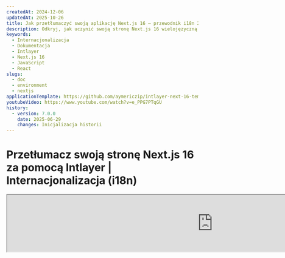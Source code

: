 ```yaml
---
createdAt: 2024-12-06
updatedAt: 2025-10-26
title: Jak przetłumaczyć swoją aplikację Next.js 16 – przewodnik i18n 2025
description: Odkryj, jak uczynić swoją stronę Next.js 16 wielojęzyczną. Postępuj zgodnie z dokumentacją, aby zinternacjonalizować (i18n) i przetłumaczyć ją.
keywords:
  - Internacjonalizacja
  - Dokumentacja
  - Intlayer
  - Next.js 16
  - JavaScript
  - React
slugs:
  - doc
  - environment
  - nextjs
applicationTemplate: https://github.com/aymericzip/intlayer-next-16-template
youtubeVideo: https://www.youtube.com/watch?v=e_PPG7PTqGU
history:
  - version: 7.0.0
    date: 2025-06-29
    changes: Inicjalizacja historii
---
```


# Przetłumacz swoją stronę Next.js 16 za pomocą Intlayer | Internacjonalizacja (i18n)

<iframe title="Najlepsze rozwiązanie i18n dla Next.js? Odkryj Intlayer" class="m-auto aspect-[16/9] w-full overflow-hidden rounded-lg border-0" allow="autoplay; gyroscope;" loading="lazy" width="1080" height="auto" src="https://www.youtube.com/embed/e_PPG7PTqGU?autoplay=0&amp;origin=http://intlayer.org&amp;controls=0&amp;rel=1"/>

Zobacz [Szablon aplikacji](https://github.com/aymericzip/intlayer-next-16-template) na GitHub.

## Czym jest Intlayer?

**Intlayer** to innowacyjna, otwartoźródłowa biblioteka do internacjonalizacji (i18n), zaprojektowana w celu uproszczenia obsługi wielojęzyczności we współczesnych aplikacjach internetowych. Intlayer bezproblemowo integruje się z najnowszym frameworkiem **Next.js 16**, w tym z jego potężnym **App Router**. Jest zoptymalizowany do pracy z **Server Components** dla efektywnego renderowania i jest w pełni kompatybilny z [**Turbopack**](https://nextjs.org/docs/architecture/turbopack).

Dzięki Intlayer możesz:

- **Łatwo zarządzać tłumaczeniami** za pomocą deklaratywnych słowników na poziomie komponentu.
- **Dynamicznie lokalizować metadane**, trasy i zawartość.
- **Uzyskać dostęp do tłumaczeń zarówno w komponentach po stronie klienta, jak i serwera**.
- **Zapewnić wsparcie dla TypeScript** dzięki automatycznie generowanym typom, co poprawia autouzupełnianie i wykrywanie błędów.
- **Korzystaj z zaawansowanych funkcji**, takich jak dynamiczne wykrywanie i przełączanie lokalizacji.

> Intlayer jest kompatybilny z Next.js 12, 13, 14 i 16. Jeśli używasz Next.js Page Router, możesz odnieść się do tego [przewodnika](https://github.com/aymericzip/intlayer/blob/main/docs/docs/pl/intlayer_with_nextjs_page_router.md). Dla Next.js 12, 13, 14 z App Router, odnieś się do tego [przewodnika](https://github.com/aymericzip/intlayer/blob/main/docs/docs/pl/intlayer_with_nextjs_14.md).

---

## Przewodnik krok po kroku, jak skonfigurować Intlayer w aplikacji Next.js

### Krok 1: Zainstaluj zależności

Zainstaluj niezbędne pakiety za pomocą npm:

```bash packageManager="npm"
npm install intlayer next-intlayer
```

```bash packageManager="pnpm"
pnpm add intlayer next-intlayer
```

```bash packageManager="yarn"
yarn add intlayer next-intlayer
```

- **intlayer**

  Podstawowy pakiet, który dostarcza narzędzia do internacjonalizacji dla zarządzania konfiguracją, tłumaczeń, [deklaracji treści](https://github.com/aymericzip/intlayer/blob/main/docs/docs/pl/dictionary/content_file.md), transpilecji oraz [poleceń CLI](https://github.com/aymericzip/intlayer/blob/main/docs/docs/pl/intlayer_cli.md).

- **next-intlayer**

  Pakiet integrujący Intlayer z Next.js. Dostarcza dostawców kontekstu oraz hooki do internacjonalizacji w Next.js. Dodatkowo zawiera wtyczkę Next.js do integracji Intlayer z [Webpack](https://webpack.js.org/) lub [Turbopack](https://nextjs.org/docs/app/api-reference/turbopack), a także proxy do wykrywania preferowanego języka użytkownika, zarządzania ciasteczkami oraz obsługi przekierowań URL.

### Krok 2: Skonfiguruj swój projekt

Utwórz plik konfiguracyjny, aby skonfigurować języki swojej aplikacji:

```typescript fileName="intlayer.config.ts" codeFormat="typescript"
import { Locales, type IntlayerConfig } from "intlayer";

const config: IntlayerConfig = {
  internationalization: {
    locales: [
      Locales.ENGLISH,
      Locales.FRENCH,
      Locales.SPANISH,
      // Twoje pozostałe lokalizacje
    ],
    defaultLocale: Locales.ENGLISH,
  },
};

export default config;
```

```javascript fileName="intlayer.config.mjs" codeFormat="esm"
import { Locales } from "intlayer";

/** @type {import('intlayer').IntlayerConfig} */
const config = {
  internationalization: {
    locales: [
      Locales.ENGLISH,
      Locales.FRENCH,
      Locales.SPANISH,
      // Twoje pozostałe lokalizacje
    ],
    defaultLocale: Locales.ENGLISH,
  },
};

export default config;
```

```javascript fileName="intlayer.config.cjs" codeFormat="commonjs"
const { Locales } = require("intlayer");

/** @type {import('intlayer').IntlayerConfig} */
const config = {
  internationalization: {
    locales: [
      Locales.ENGLISH,
      Locales.FRENCH,
      Locales.SPANISH,
      // Twoje pozostałe lokalizacje
    ],
    defaultLocale: Locales.ENGLISH,
  },
};

module.exports = config;
```

> Dzięki temu plikowi konfiguracyjnemu możesz ustawić lokalizowane adresy URL, przekierowania proxy, nazwy ciasteczek, lokalizację i rozszerzenie deklaracji zawartości, wyłączyć logi Intlayer w konsoli i wiele więcej. Pełną listę dostępnych parametrów znajdziesz w [dokumentacji konfiguracji](https://github.com/aymericzip/intlayer/blob/main/docs/docs/pl/configuration.md).

### Krok 3: Zintegruj Intlayer w konfiguracji Next.js

Skonfiguruj swoje środowisko Next.js, aby korzystało z Intlayer:

```typescript fileName="next.config.ts" codeFormat="typescript"
import type { NextConfig } from "next";
import { withIntlayer } from "next-intlayer/server";

const nextConfig: NextConfig = {
  /* opcje konfiguracji tutaj */
};

export default withIntlayer(nextConfig);
```

```typescript fileName="next.config.mjs" codeFormat="esm"
import { withIntlayer } from "next-intlayer/server";

/** @type {import('next').NextConfig} */
const nextConfig = {
  /* opcje konfiguracji tutaj */
};

export default withIntlayer(nextConfig);
```

```typescript fileName="next.config.cjs" codeFormat="commonjs"
const { withIntlayer } = require("next-intlayer/server");

/** @type {import('next').NextConfig} */
const nextConfig = {
  /* opcje konfiguracji tutaj */
};

module.exports = withIntlayer(nextConfig);
```

> Wtyczka Next.js `withIntlayer()` służy do integracji Intlayer z Next.js. Zapewnia budowanie plików deklaracji treści oraz monitoruje je w trybie deweloperskim. Definiuje zmienne środowiskowe Intlayer w środowiskach [Webpack](https://webpack.js.org/) lub [Turbopack](https://nextjs.org/docs/app/api-reference/turbopack). Dodatkowo dostarcza aliasy optymalizujące wydajność oraz zapewnia kompatybilność z komponentami serwerowymi.

> Funkcja `withIntlayer()` jest funkcją zwracającą obietnicę (promise). Pozwala przygotować słowniki Intlayer przed rozpoczęciem budowania. Jeśli chcesz użyć jej z innymi wtyczkami, możesz na nią zaczekać (await). Przykład:
>
> ```tsx
> const nextConfig = await withIntlayer(nextConfig);
> const nextConfigWithOtherPlugins = withOtherPlugins(nextConfig);
>
> export default nextConfigWithOtherPlugins;
> ```
>
> Jeśli chcesz używać tego synchronicznie, możesz użyć funkcji `withIntlayerSync()`. Przykład:
>
> ```tsx
> const nextConfig = withIntlayerSync(nextConfig);
> const nextConfigWithOtherPlugins = withOtherPlugins(nextConfig);
>
> export default nextConfigWithOtherPlugins;
> ```

### Krok 4: Zdefiniuj dynamiczne trasy lokalizacji

Usuń wszystko z `RootLayout` i zastąp to następującym kodem:

```tsx {3} fileName="src/app/layout.tsx" codeFormat="typescript"
import type { PropsWithChildren, FC } from "react";
import "./globals.css";

const RootLayout: FC<PropsWithChildren> = ({ children }) => (
  // Nadal możesz opakować children innymi providerami, takimi jak `next-themes`, `react-query`, `framer-motion` itd.
  <>{children}</>
);

export default RootLayout;
```

```jsx {3} fileName="src/app/layout.mjx" codeFormat="esm"
import "./globals.css";

const RootLayout = ({ children }) => (
  // Nadal możesz opakować dzieci innymi providerami, takimi jak `next-themes`, `react-query`, `framer-motion` itd.
  <>{children}</>
);

export default RootLayout;
```

```jsx {1,8} fileName="src/app/layout.csx" codeFormat="commonjs"
require("./globals.css");

const RootLayout = ({ children }) => (
  // Nadal możesz opakować dzieci innymi providerami, takimi jak `next-themes`, `react-query`, `framer-motion` itd.
  <>{children}</>
);

module.exports = {
  default: RootLayout,
  generateStaticParams,
};
```

> Pozostawienie komponentu `RootLayout` pustym pozwala na ustawienie atrybutów [`lang`](https://developer.mozilla.org/fr/docs/Web/HTML/Global_attributes/lang) oraz [`dir`](https://developer.mozilla.org/fr/docs/Web/HTML/Global_attributes/dir) dla tagu `<html>`.

Aby zaimplementować dynamiczne routowanie, podaj ścieżkę dla lokalizacji, dodając nowy layout w katalogu `[locale]`:

```tsx fileName="src/app/[locale]/layout.tsx" codeFormat="typescript"
import type { NextLayoutIntlayer } from "next-intlayer";
import { Inter } from "next/font/google";
import { getHTMLTextDir } from "intlayer";

const inter = Inter({ subsets: ["latin"] });

const LocaleLayout: NextLayoutIntlayer = async ({ children, params }) => {
  const { locale } = await params;
  return (
    <html lang={locale} dir={getHTMLTextDir(locale)}>
      <body className={inter.className}>{children}</body>
    </html>
  );
};

export default LocaleLayout;
```

```jsx fileName="src/app/[locale]/layout.mjx" codeFormat="esm"
import { getHTMLTextDir } from "intlayer";

const inter = Inter({ subsets: ["latin"] });

const LocaleLayout = async ({ children, params: { locale } }) => {
  const { locale } = await params;
  return (
    <html lang={locale} dir={getHTMLTextDir(locale)}>
      <body className={inter.className}>{children}</body>
    </html>
  );
};

export default LocaleLayout;
```

```jsx fileName="src/app/[locale]/layout.csx" codeFormat="commonjs"
const { Inter } = require("next/font/google");
const { getHTMLTextDir } = require("intlayer");

const inter = Inter({ subsets: ["latin"] });

const LocaleLayout = async ({ children, params: { locale } }) => {
  const { locale } = await params;
  return (
    <html lang={locale} dir={getHTMLTextDir(locale)}>
      <body className={inter.className}>{children}</body>
    </html>
  );
};

module.exports = LocaleLayout;
```

> Segment ścieżki `[locale]` służy do określenia lokalizacji. Przykład: `/en-US/about` odnosi się do `en-US`, a `/fr/about` do `fr`.

> Na tym etapie napotkasz błąd: `Error: Missing <html> and <body> tags in the root layout.`. Jest to oczekiwane, ponieważ plik `/app/page.tsx` nie jest już używany i można go usunąć. Zamiast tego segment ścieżki `[locale]` aktywuje stronę `/app/[locale]/page.tsx`. W konsekwencji strony będą dostępne pod ścieżkami takimi jak `/en`, `/fr`, `/es` w Twojej przeglądarce. Aby ustawić domyślny język jako stronę główną, odnieś się do konfiguracji `proxy` w kroku 7.

Następnie zaimplementuj funkcję `generateStaticParams` w układzie aplikacji.

```tsx {1} fileName="src/app/[locale]/layout.tsx" codeFormat="typescript"
export { generateStaticParams } from "next-intlayer"; // Linia do dodania

const LocaleLayout: NextLayoutIntlayer = async ({ children, params }) => {
  /*... Reszta kodu*/
};

export default LocaleLayout;
```

```jsx {1} fileName="src/app/[locale]/layout.mjx" codeFormat="esm"
export { generateStaticParams } from "next-intlayer"; // Linia do wstawienia

const LocaleLayout = async ({ children, params: { locale } }) => {
  /*... Reszta kodu*/
};

// ... Reszta kodu
```

```jsx {1,7} fileName="src/app/[locale]/layout.csx" codeFormat="commonjs"
const { generateStaticParams } = require("next-intlayer"); // Linia do wstawienia

const LocaleLayout = async ({ children, params: { locale } }) => {
  /*... Reszta kodu*/
};

module.exports = { default: LocaleLayout, generateStaticParams };
```

> `generateStaticParams` zapewnia, że Twoja aplikacja wstępnie buduje niezbędne strony dla wszystkich lokalizacji, zmniejszając obciążenie podczas działania i poprawiając doświadczenie użytkownika. Aby uzyskać więcej informacji, zapoznaj się z [dokumentacją Next.js dotyczącą generateStaticParams](https://nextjs.org/docs/app/building-your-application/rendering/static-and-dynamic-rendering#generate-static-params).

> Intlayer działa z `export const dynamic = 'force-static';`, aby zapewnić, że strony są wstępnie zbudowane dla wszystkich lokalizacji.

### Krok 5: Zadeklaruj swoją zawartość

Utwórz i zarządzaj deklaracjami zawartości, aby przechowywać tłumaczenia:

```tsx fileName="src/app/[locale]/page.content.ts" contentDeclarationFormat="typescript"
import { t, type Dictionary } from "intlayer";

const pageContent = {
  key: "page",
  content: {
    getStarted: {
      main: t({
        en: "Get started by editing",
        fr: "Commencez par éditer",
        es: "Comience por editar",
      }),
      pageLink: "src/app/page.tsx",
    },
  },
} satisfies Dictionary;

export default pageContent;
```

```javascript fileName="src/app/[locale]/page.content.mjs" contentDeclarationFormat="esm"
import { t } from "intlayer";

/** @type {import('intlayer').Dictionary} */
const pageContent = {
  key: "page",
  content: {
    getStarted: {
      main: t({
        en: "Get started by editing",
        fr: "Commencez par éditer",
        es: "Comience por editar",
      }),
      pageLink: "src/app/page.tsx",
    },
  },
};

export default pageContent;
```

```javascript fileName="src/app/[locale]/page.content.cjs" contentDeclarationFormat="commonjs"
const { t } = require("intlayer");

/** @type {import('intlayer').Dictionary} */
const pageContent = {
  key: "page",
  content: {
    getStarted: {
      main: t({
        en: "Get started by editing",
        fr: "Commencez par éditer",
        es: "Comience por editar",
        pl: "Zacznij od edycji",
      }),
      pageLink: "src/app/page.tsx",
    },
  },
};

module.exports = pageContent;
```

```json fileName="src/app/[locale]/page.content.json" contentDeclarationFormat="json"
{
  "$schema": "https://intlayer.org/schema.json",
  "key": "page",
  "content": {
    "getStarted": {
      "nodeType": "translation",
      "translation": {
        "en": "Get started by editing",
        "fr": "Commencez par éditer",
        "es": "Comience por editar",
        "pl": "Zacznij od edycji"
      }
    },
    "pageLink": "src/app/page.tsx"
  }
}
```

> Twoje deklaracje zawartości mogą być definiowane w dowolnym miejscu w aplikacji, pod warunkiem, że zostaną umieszczone w katalogu `contentDir` (domyślnie `./src`). I będą miały rozszerzenie pliku deklaracji zawartości (domyślnie `.content.{json,ts,tsx,js,jsx,mjs,mjx,cjs,cjx}`).

> Aby uzyskać więcej szczegółów, zapoznaj się z [dokumentacją deklaracji zawartości](https://github.com/aymericzip/intlayer/blob/main/docs/docs/pl/dictionary/content_file.md).

### Krok 6: Wykorzystaj zawartość w swoim kodzie

Uzyskaj dostęp do swoich słowników zawartości w całej aplikacji:

```tsx fileName="src/app/[locale]/page.tsx" codeFormat="typescript"
import type { FC } from "react";
import { ClientComponentExample } from "@components/ClientComponentExample";
import { ServerComponentExample } from "@components/ServerComponentExample";
import { type NextPageIntlayer, IntlayerClientProvider } from "next-intlayer";
import { IntlayerServerProvider, useIntlayer } from "next-intlayer/server";

const PageContent: FC = () => {
  const content = useIntlayer("page");

  return (
    <>
      <p>{content.getStarted.main}</p>
      <code>{content.getStarted.pageLink}</code>
    </>
  );
};

const Page: NextPageIntlayer = async ({ params }) => {
  const { locale } = await params;

  return (
    <IntlayerServerProvider locale={locale}>
      <PageContent />
      <ServerComponentExample />

      <IntlayerClientProvider locale={locale}>
        <ClientComponentExample />
      </IntlayerClientProvider>
    </IntlayerServerProvider>
  );
};

export default Page;
```

```jsx fileName="src/app/[locale]/page.mjx" codeFormat="esm"
import { ClientComponentExample } from "@components/ClientComponentExample";
import { ServerComponentExample } from "@components/ServerComponentExample";
import { IntlayerClientProvider } from "next-intlayer";
import { IntlayerServerProvider, useIntlayer } from "next-intlayer/server";

const PageContent = () => {
  const content = useIntlayer("page");

  return (
    <>
      <p>{content.getStarted.main}</p>
      <code>{content.getStarted.pageLink}</code>
    </>
  );
};

const Page = async ({ params }) => {
  const { locale } = await params;

  return (
    <IntlayerServerProvider locale={locale}>
      <PageContent />
      <ServerComponentExample />

      <IntlayerClientProvider locale={locale}>
        <ClientComponentExample />
      </IntlayerClientProvider>
    </IntlayerServerProvider>
  );
};

export default Page;
```

```jsx fileName="src/app/[locale]/page.csx" codeFormat="commonjs"
import { ClientComponentExample } from "@components/ClientComponentExample";
import { ServerComponentExample } from "@components/ServerComponentExample";
import { IntlayerClientProvider } from "next-intlayer";
import { IntlayerServerProvider, useIntlayer } from "next-intlayer/server";

const PageContent = () => {
  const content = useIntlayer("page");

  return (
    <>
      <p>{content.getStarted.main}</p>
      <code>{content.getStarted.pageLink}</code>
    </>
  );
};

const Page = async ({ params }) => {
  const { locale } = await params;

  return (
    <IntlayerServerProvider locale={locale}>
      <PageContent />
      <ServerComponentExample />

      <IntlayerClientProvider locale={locale}>
        <ClientComponentExample />
      </IntlayerClientProvider>
    </IntlayerServerProvider>
  );
};
```

- **`IntlayerClientProvider`** służy do dostarczania lokalizacji komponentom po stronie klienta. Może być umieszczony w dowolnym komponencie nadrzędnym, w tym w layoucie. Jednak zaleca się umieszczenie go w layoucie, ponieważ Next.js współdzieli kod layoutu między stronami, co jest bardziej efektywne. Używając `IntlayerClientProvider` w layoucie, unikasz ponownej inicjalizacji dla każdej strony, poprawiając wydajność i utrzymując spójny kontekst lokalizacji w całej aplikacji.
- **`IntlayerServerProvider`** służy do dostarczania lokalizacji komponentom po stronie serwera. Nie może być ustawiony w layoucie.

  > Layout i strona nie mogą dzielić wspólnego kontekstu serwera, ponieważ system kontekstu serwera opiera się na magazynie danych na żądanie (za pomocą mechanizmu [React's cache](https://react.dev/reference/react/cache)), co powoduje, że każdy "kontekst" jest tworzony na nowo dla różnych segmentów aplikacji. Umieszczenie providera w wspólnym layoucie złamałoby tę izolację, uniemożliwiając prawidłowe propagowanie wartości kontekstu serwera do komponentów serwerowych.

  > Layout i strona nie mogą współdzielić wspólnego kontekstu serwera, ponieważ system kontekstu serwera opiera się na magazynie danych dla każdego żądania (za pomocą mechanizmu [React's cache](https://react.dev/reference/react/cache)), co powoduje, że każdy „kontekst” jest tworzony na nowo dla różnych segmentów aplikacji. Umieszczenie providera w współdzielonym layoucie naruszyłoby tę izolację, uniemożliwiając prawidłowe propagowanie wartości kontekstu serwera do Twoich komponentów serwerowych.

```tsx {4,7} fileName="src/components/ClientComponentExample.tsx" codeFormat="typescript"
"use client";

import type { FC } from "react";
import { useIntlayer } from "next-intlayer";

export const ClientComponentExample: FC = () => {
  const content = useIntlayer("client-component-example"); // Utwórz powiązaną deklarację zawartości

  return (
    <div>
      <h2>{content.title}</h2>
      <p>{content.content}</p>
    </div>
  );
};
```

```jsx {3,6} fileName="src/components/ClientComponentExample.mjx" codeFormat="esm"
"use client";

import { useIntlayer } from "next-intlayer";

const ClientComponentExample = () => {
  const content = useIntlayer("client-component-example"); // Utwórz powiązaną deklarację zawartości

  return (
    <div>
      <h2>{content.title}</h2>
      <p>{content.content}</p>
    </div>
  );
};
```

```jsx {3,6} fileName="src/components/ClientComponentExample.csx" codeFormat="commonjs"
"use client";

const { useIntlayer } = require("next-intlayer");

const ClientComponentExample = () => {
  const content = useIntlayer("client-component-example"); // Utwórz powiązaną deklarację zawartości

  return (
    <div>
      <h2>{content.title}</h2>
      <p>{content.content}</p>
    </div>
  );
};
```

```tsx {2} fileName="src/components/ServerComponentExample.tsx"  codeFormat="typescript"
import type { FC } from "react";
import { useIntlayer } from "next-intlayer/server";

export const ServerComponentExample: FC = () => {
  const content = useIntlayer("server-component-example"); // Utwórz powiązaną deklarację zawartości

  return (
    <div>
      <h2>{content.title}</h2>
      <p>{content.content}</p>
    </div>
  );
};
```

```jsx {1} fileName="src/components/ServerComponentExample.mjx" codeFormat="esm"
import { useIntlayer } from "next-intlayer/server";

const ServerComponentExample = () => {
  const content = useIntlayer("server-component-example"); // Utwórz powiązaną deklarację zawartości

  return (
    <div>
      <h2>{content.title}</h2>
      <p>{content.content}</p>
    </div>
  );
};
```

```jsx {1} fileName="src/components/ServerComponentExample.csx" codeFormat="commonjs"
const { useIntlayer } = require("next-intlayer/server");

const ServerComponentExample = () => {
  const content = useIntlayer("server-component-example"); // Utwórz powiązaną deklarację zawartości

  return (
    <div>
      <h2>{content.title}</h2>
      <p>{content.content}</p>
    </div>
  );
};
```

> Jeśli chcesz użyć swojej zawartości w atrybucie `string`, takim jak `alt`, `title`, `href`, `aria-label` itp., musisz wywołać wartość funkcji, na przykład:

> ```jsx
> <img src={content.image.src.value} alt={content.image.value} />
> ```

> Aby dowiedzieć się więcej o hooku `useIntlayer`, zapoznaj się z [dokumentacją](https://github.com/aymericzip/intlayer/blob/main/docs/docs/pl/packages/next-intlayer/useIntlayer.md).

### (Opcjonalny) Krok 7: Konfiguracja proxy do wykrywania lokalizacji

Skonfiguruj proxy, aby wykrywać preferowaną lokalizację użytkownika:

```typescript fileName="src/proxy.ts" codeFormat="typescript"
export { intlayerProxy as proxy } from "next-intlayer/proxy";

export const config = {
  matcher:
    "/((?!api|static|assets|robots|sitemap|sw|service-worker|manifest|.*\\..*|_next).*)",
};
```

```javascript fileName="src/proxy.mjs" codeFormat="esm"
export { intlayerProxy as proxy } from "next-intlayer/proxy";

export const config = {
  matcher:
    "/((?!api|static|assets|robots|sitemap|sw|service-worker|manifest|.*\\..*|_next).*)",
};
```

```javascript fileName="src/proxy.cjs" codeFormat="commonjs"
const { intlayerProxy } = require("next-intlayer/proxy");

const config = {
  matcher:
    "/((?!api|static|assets|robots|sitemap|sw|service-worker|manifest|.*\\..*|_next).*)",
};

module.exports = { proxy: intlayerProxy, config };
```

> `intlayerProxy` służy do wykrywania preferowanego języka użytkownika i przekierowywania go na odpowiedni adres URL, zgodnie z [konfiguracją](https://github.com/aymericzip/intlayer/blob/main/docs/docs/pl/configuration.md). Dodatkowo umożliwia zapisywanie preferowanego języka użytkownika w ciasteczku.

> Jeśli potrzebujesz łączyć kilka proxy razem (na przykład `intlayerProxy` z uwierzytelnianiem lub niestandardowymi proxy), Intlayer udostępnia teraz pomocnika o nazwie `multipleProxies`.

```ts
import { multipleProxies, intlayerProxy } from "next-intlayer/proxy";
import { customProxy } from "@utils/customProxy";

export const proxy = multipleProxies([intlayerProxy, customProxy]);
```

### (Opcjonalny) Krok 8: Internacjonalizacja Twoich metadanych

Jeśli chcesz internacjonalizować swoje metadane, takie jak tytuł strony, możesz użyć funkcji `generateMetadata` dostarczonej przez Next.js. Wewnątrz możesz pobrać zawartość z funkcji `getIntlayer`, aby przetłumaczyć swoje metadane.

```typescript fileName="src/app/[locale]/metadata.content.ts" contentDeclarationFormat="typescript"
import { type Dictionary, t } from "intlayer";
import { Metadata } from "next";

const metadataContent = {
  key: "page-metadata",
  content: {
    title: t({
      en: "Create Next App",
      fr: "Créer une application Next.js",
      es: "Crear una aplicación Next.js",
    }),
    description: t({
      en: "Generated by create next app",
      fr: "Généré par create next app",
      es: "Generado por create next app",
    }),
  },
} satisfies Dictionary<Metadata>;

export default metadataContent;
```

```javascript fileName="src/app/[locale]/metadata.content.mjs" contentDeclarationFormat="esm"
import { t } from "intlayer";

/** @type {import('intlayer').Dictionary<import('next').Metadata>} */
const metadataContent = {
  key: "page-metadata",
  content: {
    title: t({
      en: "Create Next App",
      fr: "Créer une application Next.js",
      es: "Crear una aplicación Next.js",
    }),
    description: t({
      en: "Generated by create next app",
      fr: "Généré par create next app",
      es: "Generado por create next app",
    }),
  },
};

export default metadataContent;
```

```javascript fileName="src/app/[locale]/metadata.content.cjs" contentDeclarationFormat="commonjs"
const { t } = require("intlayer");

/** @type {import('intlayer').Dictionary<import('next').Metadata>} */
const metadataContent = {
  key: "page-metadata",
  content: {
    title: t({
      en: "Create Next App",
      fr: "Créer une application Next.js",
      es: "Crear una aplicación Next.js",
    }),
    description: t({
      en: "Generated by create next app",
      fr: "Généré par create next app",
      es: "Generado por create next app",
    }),
  },
};

module.exports = metadataContent;
```

```json fileName="src/app/[locale]/metadata.content.json" contentDeclarationFormat="json"
{
  "key": "page-metadata",
  "content": {
    "title": {
      "nodeType": "translation",
      "translation": {
        "en": "Preact logo",
        "fr": "Logo Preact",
        "es": "Logo Preact",
        "pl": "Logo Preact"
      }
    },
    "description": {
      "nodeType": "translation",
      "translation": {
        "en": "Generated by create next app",
        "fr": "Généré par create next app",
        "es": "Generado por create next app",
        "pl": "Wygenerowano przez create next app"
      }
    }
  }
}
```

````typescript fileName="src/app/[locale]/layout.tsx or src/app/[locale]/page.tsx" codeFormat="typescript"
import { getIntlayer, getMultilingualUrls } from "intlayer";
import type { Metadata } from "next";
import type { LocalPromiseParams } from "next-intlayer";

export const generateMetadata = async ({
  params,
}: LocalPromiseParams): Promise<Metadata> => {
  const { locale } = await params;

  const metadata = getIntlayer("page-metadata", locale);

  /**
   * Generuje obiekt zawierający wszystkie adresy URL dla każdego języka.
   *
   * Przykład:
   * ```ts
   *  getMultilingualUrls('/about');
   *
   *  // Zwraca
   *  // {
   *  //   en: '/about',
   *  //   fr: '/fr/about',
   *  //   es: '/es/about',
   *  // }
   * ```
   */
  const multilingualUrls = getMultilingualUrls("/");

  return {
    ...metadata,
    alternates: {
      canonical: multilingualUrls[locale as keyof typeof multilingualUrls],
      languages: { ...multilingualUrls, "x-default": "/" },
    },
    openGraph: {
      url: multilingualUrls[locale as keyof typeof multilingualUrls],
    },
  };
};

// ... Reszta kodu
````

````javascript fileName="src/app/[locale]/layout.mjs or src/app/[locale]/page.mjs" codeFormat="esm"
import { getIntlayer, getMultilingualUrls } from "intlayer";

export const generateMetadata = async ({ params }) => {
  const { locale } = await params;

  const metadata = getIntlayer("page-metadata", locale);

  /**
   * Generuje obiekt zawierający wszystkie adresy URL dla każdego języka.
   *
   * Przykład:
   * ```ts
   *  getMultilingualUrls('/about');
   *
   *  // Zwraca
   *  // {
   *  //   en: '/about',
   *  //   fr: '/fr/about',
   *  //   es: '/es/about'
   *  // }
   * ```
   */
  const multilingualUrls = getMultilingualUrls("/");

  return {
    ...metadata,
    alternates: {
      canonical: multilingualUrls[locale],
      languages: { ...multilingualUrls, "x-default": "/" },
    },
    openGraph: {
      url: multilingualUrls[locale],
    },
  };
};

// ... Reszta kodu
````

````javascript fileName="src/app/[locale]/layout.cjs or src/app/[locale]/page.cjs" codeFormat="commonjs"
const { getIntlayer, getMultilingualUrls } = require("intlayer");

const generateMetadata = async ({ params }) => {
  const { locale } = await params;

  const metadata = getIntlayer("page-metadata", locale);

  /**
   * Generuje obiekt zawierający wszystkie adresy URL dla każdego języka.
   *
   * Przykład:
   * ```ts
   *  getMultilingualUrls('/about');
   *
   *  // Zwraca
   *  // {
   *  //   en: '/about',
   *  //   fr: '/fr/about',
   *  //   es: '/es/about'
   *  // }
   * ```
   */
  const multilingualUrls = getMultilingualUrls("/");

  return {
    ...metadata,
    alternates: {
      canonical: multilingualUrls[locale],
      languages: { ...multilingualUrls, "x-default": "/" },
    },
    openGraph: {
      url: multilingualUrls[locale],
    },
  };
};

module.exports = { generateMetadata };

// ... Reszta kodu
````

> Zauważ, że funkcja `getIntlayer` importowana z `next-intlayer` zwraca Twoją zawartość opakowaną w `IntlayerNode`, co umożliwia integrację z edytorem wizualnym. Natomiast funkcja `getIntlayer` importowana z `intlayer` zwraca Twoją zawartość bezpośrednio, bez dodatkowych właściwości.

Alternatywnie możesz użyć funkcji `getTranslation` do deklarowania swoich metadanych. Jednak zaleca się używanie plików deklaracji treści, aby zautomatyzować tłumaczenie metadanych oraz w pewnym momencie wyodrębnić zawartość na zewnątrz.

````typescript fileName="src/app/[locale]/layout.tsx or src/app/[locale]/page.tsx" codeFormat="typescript"
import {
  type IConfigLocales,
  getTranslation,
  getMultilingualUrls,
} from "intlayer";
import type { Metadata } from "next";
import type { LocalPromiseParams } from "next-intlayer";

export const generateMetadata = async ({
  params,
}: LocalPromiseParams): Promise<Metadata> => {
  const { locale } = await params;
  const t = <T>(content: IConfigLocales<T>) => getTranslation(content, locale);

  return {
    title: t<string>({
      en: "My title",
Alternatywnie możesz użyć funkcji `getTranslation` do deklarowania swoich metadanych. Jednak zaleca się korzystanie z plików deklaracji treści, aby zautomatyzować tłumaczenie metadanych i w pewnym momencie wyodrębnić zawartość na zewnątrz.

```typescript fileName="src/app/[locale]/layout.tsx or src/app/[locale]/page.tsx" codeFormat="typescript"
import {
  type IConfigLocales,
  getTranslation,
  getMultilingualUrls,
} from "intlayer";
import type { Metadata } from "next";
import type { LocalPromiseParams } from "next-intlayer";

export const generateMetadata = async ({
  params,
}: LocalPromiseParams): Promise<Metadata> => {
  const { locale } = await params;
  const t = <T>(content: IConfigLocales<T>) => getTranslation(content, locale);

  return {
    title: t<string>({
      en: "My title",
      fr: "Mon titre",
      es: "Mi título",
    }),
    description: t({
      en: "My description",
      fr: "Ma description",
      es: "Mi descripción",
    }),
  };
};

// ... Reszta kodu
````

```javascript fileName="src/app/[locale]/layout.mjs or src/app/[locale]/page.mjs" codeFormat="esm"
import { getTranslation, getMultilingualUrls } from "intlayer";

export const generateMetadata = async ({ params }) => {
  const { locale } = await params;
  const t = (content) => getTranslation(content, locale);

  return {
    title: t({
      en: "My title",
      fr: "Mon titre",
      es: "Mi título",
    }),
    description: t({
      en: "My description",
      fr: "Ma description",
      es: "Mi descripción",
    }),
  };
};

// ... Reszta kodu
```

```javascript fileName="src/app/[locale]/layout.cjs or src/app/[locale]/page.cjs" codeFormat="commonjs"
const { getTranslation, getMultilingualUrls } = require("intlayer");

const generateMetadata = async ({ params }) => {
  const { locale } = await params;

  const t = (content) => getTranslation(content, locale);

  return {
    title: t({
      en: "My title",
      fr: "Mon titre",
      es: "Mi título",
    }),
    description: t({
      en: "My description",
      fr: "Ma description",
      es: "Mi descripción",
    }),
  };
};

module.exports = { generateMetadata };

// ... Reszta kodu
```

> Dowiedz się więcej o optymalizacji metadanych [w oficjalnej dokumentacji Next.js](https://nextjs.org/docs/app/building-your-application/optimizing/metadata).

````

```javascript fileName="src/app/[locale]/layout.cjs or src/app/[locale]/page.cjs" codeFormat="commonjs"
const { getTranslation, getMultilingualUrls } = require("intlayer");

const generateMetadata = async ({ params }) => {
  const { locale } = await params;

  const t = (content) => getTranslation(content, locale);

  return {
    title: t({
      en: "My title",
      fr: "Mon titre",
      es: "Mi título",
    }),
    description: t({
      en: "My description",
      fr: "Ma description",
      es: "Mi descripción",
    }),
  };
};

module.exports = { generateMetadata };

// ... Reszta kodu
````

> Dowiedz się więcej o optymalizacji metadanych [w oficjalnej dokumentacji Next.js](https://nextjs.org/docs/app/building-your-application/optimizing/metadata).

### (Opcjonalny) Krok 9: Internacjonalizacja plików sitemap.xml i robots.txt

Aby zinternacjonalizować swoje pliki `sitemap.xml` i `robots.txt`, możesz użyć funkcji `getMultilingualUrls` dostarczonej przez Intlayer. Funkcja ta pozwala na generowanie wielojęzycznych adresów URL dla Twojej mapy witryny.

```tsx fileName="src/app/sitemap.ts" codeFormat="typescript"
import { getMultilingualUrls } from "intlayer";
import type { MetadataRoute } from "next";

const sitemap = (): MetadataRoute.Sitemap => [
  {
    url: "https://example.com",
    alternates: {
      languages: { ...getMultilingualUrls("https://example.com") },
    },
  },
  {
    url: "https://example.com/login",
    alternates: {
      languages: { ...getMultilingualUrls("https://example.com/login") },
    },
  },
  {
    url: "https://example.com/register",
    alternates: {
      languages: { ...getMultilingualUrls("https://example.com/register") },
    },
  },
];

export default sitemap;
```

```jsx fileName="src/app/sitemap.mjx" codeFormat="esm"
import { getMultilingualUrls } from "intlayer";

const sitemap = () => [
  {
    url: "https://example.com",
    alternates: {
      languages: { ...getMultilingualUrls("https://example.com") },
    },
  },
  {
    url: "https://example.com/login",
    alternates: {
      languages: { ...getMultilingualUrls("https://example.com/login") },
    },
  },
  {
    url: "https://example.com/register",
    alternates: {
      languages: { ...getMultilingualUrls("https://example.com/register") },
    },
  },
];

export default sitemap;
```

```jsx fileName="src/app/sitemap.csx" codeFormat="commonjs"
const { getMultilingualUrls } = require("intlayer");

const sitemap = () => [
  {
    url: "https://example.com",
    alternates: {
      languages: { ...getMultilingualUrls("https://example.com") },
    },
  },
  {
    url: "https://example.com/login",
    alternates: {
      languages: { ...getMultilingualUrls("https://example.com/login") },
    },
  },
  {
    url: "https://example.com/register",
    alternates: {
      languages: { ...getMultilingualUrls("https://example.com/register") },
    },
  },
];

module.exports = sitemap;
```

```tsx fileName="src/app/robots.ts" codeFormat="typescript"
import type { MetadataRoute } from "next";
import { getMultilingualUrls } from "intlayer";

const getAllMultilingualUrls = (urls: string[]) =>
  urls.flatMap((url) => Object.values(getMultilingualUrls(url)) as string[]);

// Funkcja zwraca reguły dla pliku robots.txt
const robots = (): MetadataRoute.Robots => ({
  rules: {
    userAgent: "*", // Dotyczy wszystkich robotów
    allow: ["/"], // Zezwól na dostęp do strony głównej
    disallow: getAllMultilingualUrls(["/login", "/register"]), // Zabroń dostępu do stron logowania i rejestracji we wszystkich językach
  },
  host: "https://example.com", // Główna domena serwisu
  sitemap: `https://example.com/sitemap.xml`, // Lokalizacja mapy strony
});

export default robots;
```

```jsx fileName="src/app/robots.mjx" codeFormat="esm"
import { getMultilingualUrls } from "intlayer";

const getAllMultilingualUrls = (urls) =>
  urls.flatMap((url) => Object.values(getMultilingualUrls(url)));

const robots = () => ({
  rules: {
    userAgent: "*",
    allow: ["/"],
    disallow: getAllMultilingualUrls(["/login", "/register"]),
  },
  host: "https://example.com",
  sitemap: `https://example.com/sitemap.xml`,
});

export default robots;
```

```jsx fileName="src/app/robots.csx" codeFormat="commonjs"
const { getMultilingualUrls } = require("intlayer");

// Funkcja zwracająca wszystkie wielojęzyczne adresy URL dla podanych ścieżek
const getAllMultilingualUrls = (urls) =>
  urls.flatMap((url) => Object.values(getMultilingualUrls(url)));

const robots = () => ({
  rules: {
    userAgent: "*",
    allow: ["/"],
    disallow: getAllMultilingualUrls(["/login", "/register"]), // Blokuj dostęp do stron logowania i rejestracji
  },
  host: "https://example.com",
  sitemap: `https://example.com/sitemap.xml`,
});

module.exports = robots;
```

> Dowiedz się więcej o optymalizacji mapy witryny [w oficjalnej dokumentacji Next.js](https://nextjs.org/docs/app/api-reference/file-conventions/metadata/sitemap). Dowiedz się więcej o optymalizacji pliku robots.txt [w oficjalnej dokumentacji Next.js](https://nextjs.org/docs/app/api-reference/file-conventions/metadata/robots).

### (Opcjonalny) Krok 10: Zmień język swojej zawartości

Aby zmienić język swojej zawartości w Next.js, zalecanym sposobem jest użycie komponentu `Link` do przekierowania użytkowników na odpowiednią zlokalizowaną stronę. Komponent `Link` umożliwia prefetching strony, co pomaga uniknąć pełnego przeładowania strony.

```tsx fileName="src/components/LocaleSwitcher.tsx" codeFormat="typescript"
"use client";

import type { FC } from "react";
import {
  Locales,
  getHTMLTextDir,
  getLocaleName,
  getLocalizedUrl,
} from "intlayer";
import { useLocale } from "next-intlayer";
import Link from "next/link";

export const LocaleSwitcher: FC = () => {
  const { locale, pathWithoutLocale, availableLocales, setLocale } =
    useLocale();

  return (
    <div>
      <button popoverTarget="localePopover">{getLocaleName(locale)}</button>
      <div id="localePopover" popover="auto">
        {availableLocales.map((localeItem) => (
          <Link
            href={getLocalizedUrl(pathWithoutLocale, localeItem)}
            key={localeItem}
            aria-current={locale === localeItem ? "page" : undefined}
            onClick={() => setLocale(localeItem)}
            replace // Zapewni, że przycisk "wstecz" w przeglądarce przekieruje do poprzedniej strony
          >
            <span>
              {/* Lokalizacja - np. FR */}
              {localeItem}
            </span>
            <span>
              {/* Język w swojej własnej lokalizacji - np. Français */}
              {getLocaleName(localeItem, locale)}
            </span>
            <span dir={getHTMLTextDir(localeItem)} lang={localeItem}>
              {/* Język w bieżącej lokalizacji - np. Francés przy ustawionej lokalizacji Locales.SPANISH */}
              {getLocaleName(localeItem)}
            </span>
            <span dir="ltr" lang={Locales.ENGLISH}>
              {/* Język po angielsku - np. French */}
              {getLocaleName(localeItem, Locales.ENGLISH)}
            </span>
          </Link>
        ))}
      </div>
    </div>
  );
};
```

```jsx fileName="src/components/LocaleSwitcher.msx" codeFormat="esm"
"use client";

import {
  Locales,
  getHTMLTextDir,
  getLocaleName,
  getLocalizedUrl,
} from "intlayer";
import { useLocale } from "next-intlayer";
import Link from "next/link";

export const LocaleSwitcher = () => {
  const { locale, pathWithoutLocale, availableLocales, setLocale } =
    useLocale();

  return (
    <div>
      <button popoverTarget="localePopover">{getLocaleName(locale)}</button>
      <div id="localePopover" popover="auto">
        {availableLocales.map((localeItem) => (
          <Link
            href={getLocalizedUrl(pathWithoutLocale, localeItem)}
            key={localeItem}
            aria-current={locale === localeItem ? "page" : undefined}
            onClick={() => setLocale(localeItem)}
            replace // Zapewni, że przycisk "wstecz" w przeglądarce przekieruje do poprzedniej strony
          >
            <span>
              {/* Lokalizacja - np. FR */}
              {localeItem}
            </span>
            <span>
              {/* Język w swojej własnej lokalizacji - np. Français */}
              {getLocaleName(localeItem, locale)}
            </span>
            <span dir={getHTMLTextDir(localeItem)} lang={localeItem}>
              {/* Język w bieżącej lokalizacji - np. Francés przy ustawionej lokalizacji Locales.SPANISH */}
              {getLocaleName(localeItem)}
            </span>
            <span dir="ltr" lang={Locales.ENGLISH}>
              {/* Język po angielsku - np. French */}
              {getLocaleName(localeItem, Locales.ENGLISH)}
            </span>
          </Link>
        ))}
      </div>
    </div>
  );
};
```

```jsx fileName="src/components/LocaleSwitcher.csx" codeFormat="commonjs"
"use client";

const {
  Locales,
  getHTMLTextDir,
  getLocaleName,
  getLocalizedUrl,
} = require("intlayer");
const { useLocale } = require("next-intlayer");
const Link = require("next/link");

export const LocaleSwitcher = () => {
  const { locale, pathWithoutLocale, availableLocales, setLocale } =
    useLocale();

  return (
    <div>
      <button popoverTarget="localePopover">{getLocaleName(locale)}</button>
      <div id="localePopover" popover="auto">
        {availableLocales.map((localeItem) => (
          <Link
            href={getLocalizedUrl(pathWithoutLocale, localeItem)}
            key={localeItem}
            aria-current={locale === localeItem ? "page" : undefined}
            onClick={() => setLocale(localeItem)}
            replace // Zapewni, że przycisk "wstecz" w przeglądarce przekieruje do poprzedniej strony
          >
            <span>
              {/* Lokalizacja - np. FR */}
              {localeItem}
            </span>
            <span>
              {/* Język w swojej własnej lokalizacji - np. Français */}
              {getLocaleName(localeItem, locale)}
            </span>
            <span dir={getHTMLTextDir(localeItem)} lang={localeItem}>
              {/* Język w bieżącej lokalizacji - np. Francés przy ustawionej lokalizacji Locales.SPANISH */}
              {getLocaleName(localeItem)}
            </span>
            <span dir="ltr" lang={Locales.ENGLISH}>
              {/* Język w wersji angielskiej - np. French */}
              {getLocaleName(localeItem, Locales.ENGLISH)}
            </span>
          </Link>
        ))}
      </div>
    </div>
  );
};
```

> Alternatywnym sposobem jest użycie funkcji `setLocale` dostarczonej przez hook `useLocale`. Ta funkcja nie pozwala na prefetchowanie strony. Zobacz dokumentację [`useLocale` hook](https://github.com/aymericzip/intlayer/blob/main/docs/docs/pl/packages/next-intlayer/useLocale.md) po więcej szczegółów.

> Możesz również ustawić funkcję w opcji `onLocaleChange`, aby wywołać niestandardową funkcję, gdy zmieni się lokalizacja.

```tsx fileName="src/components/LocaleSwitcher.tsx"
"use client";

import { useRouter } from "next/navigation";
import { useLocale } from "next-intlayer";
import { getLocalizedUrl } from "intlayer";

// ... Reszta kodu

const router = useRouter();
const { setLocale } = useLocale({
  onLocaleChange: (locale) => {
    router.push(getLocalizedUrl(pathWithoutLocale, locale));
  },
});

return (
  <button onClick={() => setLocale(Locales.FRENCH)}>Zmień na francuski</button>
);
```

> Odnośniki do dokumentacji:
>
> - [`useLocale` hook](https://github.com/aymericzip/intlayer/blob/main/docs/docs/pl/packages/next-intlayer/useLocale.md)
> - [`getLocaleName` hook](https://github.com/aymericzip/intlayer/blob/main/docs/docs/pl/packages/intlayer/getLocaleName.md)
> - [`getLocalizedUrl` hook](https://github.com/aymericzip/intlayer/blob/main/docs/docs/pl/packages/intlayer/getLocalizedUrl.md)
> - [`getHTMLTextDir` hook](https://github.com/aymericzip/intlayer/blob/main/docs/docs/pl/packages/intlayer/getHTMLTextDir.md)
> - [`hrefLang` attribute](https://developers.google.com/search/docs/specialty/international/localized-versions?hl=fr)
> - [`lang` attribute](https://developer.mozilla.org/pl/docs/Web/HTML/Global_attributes/lang)
> - [`dir` attribute`](https://developer.mozilla.org/pl/docs/Web/HTML/Global_attributes/dir)
> - [`aria-current` attribute`](https://developer.mozilla.org/pl/docs/Web/Accessibility/ARIA/Attributes/aria-current)

### (Opcjonalny) Krok 11: Tworzenie zlokalizowanego komponentu Link

Aby zapewnić, że nawigacja w Twojej aplikacji respektuje aktualny język, możesz stworzyć niestandardowy komponent `Link`. Ten komponent automatycznie dodaje prefiks z aktualnym językiem do wewnętrznych adresów URL. Na przykład, gdy użytkownik mówiący po francusku kliknie link do strony "O nas", zostanie przekierowany na `/fr/about` zamiast na `/about`.

To zachowanie jest przydatne z kilku powodów:

- **SEO i doświadczenie użytkownika**: Lokalizowane adresy URL pomagają wyszukiwarkom poprawnie indeksować strony w określonych językach oraz dostarczać użytkownikom treści w ich preferowanym języku.
- **Spójność**: Korzystając z lokalizowanego linku w całej aplikacji, zapewniasz, że nawigacja pozostaje w obrębie aktualnego języka, zapobiegając nieoczekiwanym zmianom języka.
- **Utrzymywalność**: Centralizacja logiki lokalizacji w jednym komponencie upraszcza zarządzanie adresami URL, co sprawia, że baza kodu jest łatwiejsza do utrzymania i rozbudowy wraz z rozwojem aplikacji.

Poniżej znajduje się implementacja lokalizowanego komponentu `Link` w TypeScript:

```tsx fileName="src/components/Link.tsx" codeFormat="typescript"
"use client";

import { getLocalizedUrl } from "intlayer";
import NextLink, { type LinkProps as NextLinkProps } from "next/link";
import { useLocale } from "next-intlayer";
import type { PropsWithChildren, FC } from "react";

/**
 * Funkcja pomocnicza do sprawdzania, czy dany URL jest zewnętrzny.
 * Jeśli URL zaczyna się od http:// lub https://, jest uznawany za zewnętrzny.
 */
export const checkIsExternalLink = (href?: string): boolean =>
  /^https?:\/\//.test(href ?? "");

/**
 * Niestandardowy komponent Link, który dostosowuje atrybut href na podstawie bieżącego języka.
 * Dla linków wewnętrznych używa `getLocalizedUrl`, aby poprzedzić URL kodem języka (np. /fr/about).
 * Zapewnia to, że nawigacja pozostaje w kontekście tego samego języka.
 */
export const Link: FC<PropsWithChildren<NextLinkProps>> = ({
  href,
  children,
  ...props
}) => {
  const { locale } = useLocale();
  const isExternalLink = checkIsExternalLink(href.toString());

  // Jeśli link jest wewnętrzny i podano prawidłowy href, pobierz zlokalizowany URL.
  const hrefI18n: NextLinkProps["href"] =
    href && !isExternalLink ? getLocalizedUrl(href.toString(), locale) : href;

  return (
    <NextLink href={hrefI18n} {...props}>
      {children}
    </NextLink>
  );
};
```

```jsx fileName="src/components/Link.mjx" codeFormat="esm"
"use client";

import { getLocalizedUrl } from "intlayer";
import NextLink from "next/link";
import { useLocale } from "next-intlayer";

/**
 * Funkcja pomocnicza do sprawdzania, czy dany URL jest zewnętrzny.
 * Jeśli URL zaczyna się od http:// lub https://, jest uznawany za zewnętrzny.
 */
export const checkIsExternalLink = (href) => /^https?:\/\//.test(href ?? "");

/**
 * Niestandardowy komponent Link, który dostosowuje atrybut href w zależności od aktualnej lokalizacji.
 * Dla linków wewnętrznych używa `getLocalizedUrl`, aby dodać prefiks lokalizacji do URL (np. /fr/about).
 * Zapewnia to, że nawigacja pozostaje w tym samym kontekście lokalizacji.
 */
export const Link = ({ href, children, ...props }) => {
  const { locale } = useLocale();
  const isExternalLink = checkIsExternalLink(href.toString());

  // Jeśli link jest wewnętrzny i podano prawidłowy href, pobierz zlokalizowany URL.
  const hrefI18n =
    href && !isExternalLink ? getLocalizedUrl(href.toString(), locale) : href;

  return (
    <NextLink href={hrefI18n} {...props}>
      {children}
    </NextLink>
  );
};
```

```jsx fileName="src/components/Link.csx" codeFormat="commonjs"
"use client";

const { getLocalizedUrl } = require("intlayer");
const NextLink = require("next/link");
const { useLocale } = require("next-intlayer");

/**
 * Funkcja pomocnicza do sprawdzania, czy dany URL jest zewnętrzny.
 * Jeśli URL zaczyna się od http:// lub https://, jest uznawany za zewnętrzny.
 */
const checkIsExternalLink = (href) => /^https?:\/\//.test(href ?? "");

/**
 * Niestandardowy komponent Link, który dostosowuje atrybut href na podstawie bieżącej lokalizacji.
 * Dla linków wewnętrznych używa `getLocalizedUrl`, aby poprzedzić URL lokalizacją (np. /fr/about).
 * Zapewnia to, że nawigacja pozostaje w tym samym kontekście lokalizacji.
 */
const Link = ({ href, children, ...props }) => {
  const { locale } = useLocale();
  const isExternalLink = checkIsExternalLink(href.toString());

  // Jeśli link jest wewnętrzny i podano prawidłowy href, pobierz zlokalizowany URL.
  const hrefI18n =
    href && !isExternalLink ? getLocalizedUrl(href.toString(), locale) : href;

  return (
    <NextLink href={hrefI18n} {...props}>
      {children}
    </NextLink>
  );
};
```

#### Jak to działa

- **Wykrywanie linków zewnętrznych**:  
  Funkcja pomocnicza `checkIsExternalLink` określa, czy URL jest zewnętrzny. Linki zewnętrzne pozostają niezmienione, ponieważ nie wymagają lokalizacji.

- **Pobieranie bieżącej lokalizacji**:  
  Hook `useLocale` dostarcza bieżącą lokalizację (np. `fr` dla języka francuskiego).

- **Lokalizacja URL**:  
  Dla linków wewnętrznych (czyli nie zewnętrznych) używana jest funkcja `getLocalizedUrl`, która automatycznie dodaje prefiks lokalizacji do URL. Oznacza to, że jeśli użytkownik korzysta z wersji francuskiej, przekazanie `/about` jako `href` zostanie przekształcone na `/fr/about`.

- **Zwracanie linku**:  
  Komponent zwraca element `<a>` z zlokalizowanym URL, zapewniając, że nawigacja jest spójna z lokalizacją.

Integrując ten komponent `Link` w całej aplikacji, utrzymujesz spójne i świadome językowo doświadczenie użytkownika, jednocześnie korzystając z poprawy SEO i użyteczności.

### (Opcjonalnie) Krok 12: Pobierz aktualny locale w Server Actions

Jeśli potrzebujesz aktywnego locale wewnątrz Server Action (np. do lokalizacji e-maili lub wykonywania logiki zależnej od locale), wywołaj `getLocale` z `next-intlayer/server`:

```tsx fileName="src/app/actions/getLocale.ts" codeFormat="typescript"
"use server";

import { getLocale } from "next-intlayer/server";

export const myServerAction = async () => {
  const locale = await getLocale();

  // Wykonaj coś z locale
};
```

> Funkcja `getLocale` stosuje kaskadową strategię, aby określić locale użytkownika:
>
> 1. Najpierw sprawdza nagłówki żądania pod kątem wartości lokalizacji, która mogła zostać ustawiona przez proxy
> 2. Jeśli nie znajdzie lokalizacji w nagłówkach, szuka lokalizacji zapisanej w ciasteczkach
> 3. Jeśli nie znajdzie ciasteczka, próbuje wykryć preferowany język użytkownika na podstawie ustawień przeglądarki
> 4. W ostateczności używa domyślnej lokalizacji skonfigurowanej w aplikacji
>
> Zapewnia to wybór najbardziej odpowiedniej lokalizacji na podstawie dostępnego kontekstu.

### (Opcjonalny) Krok 13: Optymalizacja rozmiaru paczki

Podczas korzystania z `next-intlayer`, słowniki są domyślnie dołączane do paczki dla każdej strony. Aby zoptymalizować rozmiar paczki, Intlayer udostępnia opcjonalny plugin SWC, który inteligentnie zastępuje wywołania `useIntlayer` za pomocą makr. Zapewnia to, że słowniki są dołączane tylko do paczek dla stron, które faktycznie ich używają.

Aby włączyć tę optymalizację, zainstaluj pakiet `@intlayer/swc`. Po instalacji `next-intlayer` automatycznie wykryje i użyje tego pluginu:

```bash packageManager="npm"
npm install @intlayer/swc --save-dev
```

```bash packageManager="pnpm"
pnpm add @intlayer/swc --save-dev
```

```bash packageManager="yarn"
yarn add @intlayer/swc --save-dev
```

> Uwaga: Ta optymalizacja jest dostępna tylko dla Next.js w wersji 13 i wyższych.

> Uwaga: Ten pakiet nie jest instalowany domyślnie, ponieważ wtyczki SWC są wciąż eksperymentalne w Next.js. Może się to zmienić w przyszłości.

### Monitorowanie zmian słowników w Turbopack

Podczas korzystania z Turbopack jako serwera deweloperskiego z poleceniem `next dev`, zmiany w słownikach nie będą domyślnie automatycznie wykrywane.

To ograniczenie wynika z faktu, że Turbopack nie może uruchamiać wtyczek webpack równolegle, aby monitorować zmiany w plikach zawartości. Aby to obejść, musisz użyć polecenia `intlayer watch`, aby jednocześnie uruchomić serwer deweloperski oraz obserwatora budowy Intlayer.

```json5 fileName="package.json"
{
  // ... Twoje istniejące konfiguracje package.json
  "scripts": {
    // ... Twoje istniejące konfiguracje skryptów
    "dev": "intlayer watch --with 'next dev'",
  },
}
```

> Jeśli używasz next-intlayer@<=6.x.x, musisz zachować flagę `--turbopack`, aby aplikacja Next.js 16 działała poprawnie z Turbopack. Zalecamy używanie next-intlayer@>=7.x.x, aby uniknąć tego ograniczenia.

### Konfiguracja TypeScript

Intlayer korzysta z rozszerzania modułów, aby wykorzystać zalety TypeScript i wzmocnić bazę kodu.

![Autouzupełnianie](https://github.com/aymericzip/intlayer/blob/main/docs/assets/autocompletion.png?raw=true)

![Błąd tłumaczenia](https://github.com/aymericzip/intlayer/blob/main/docs/assets/translation_error.png?raw=true)

Upewnij się, że Twoja konfiguracja TypeScript zawiera automatycznie generowane typy.

```json5 fileName="tsconfig.json"
{
  // ... Twoje istniejące konfiguracje TypeScript
  "include": [
    // ... Twoje istniejące konfiguracje TypeScript
    ".intlayer/**/*.ts", // Include the auto-generated types
  ],
}
```

### Konfiguracja Git

Zaleca się ignorowanie plików generowanych przez Intlayer. Pozwala to uniknąć ich zatwierdzania do repozytorium Git.

Aby to zrobić, możesz dodać następujące instrukcje do pliku `.gitignore`:

```plaintext fileName=".gitignore"
# Ignoruj pliki generowane przez Intlayer
.intlayer
```

### Rozszerzenie VS Code

Aby poprawić swoje doświadczenie programistyczne z Intlayer, możesz zainstalować oficjalne **rozszerzenie Intlayer dla VS Code**.

[Zainstaluj z Marketplace VS Code](https://marketplace.visualstudio.com/items?itemName=intlayer.intlayer-vs-code-extension)

To rozszerzenie oferuje:

- **Autouzupełnianie** kluczy tłumaczeń.
- **Wykrywanie błędów w czasie rzeczywistym** dla brakujących tłumaczeń.
- **Podglądy w linii** przetłumaczonej treści.
- **Szybkie akcje** umożliwiające łatwe tworzenie i aktualizowanie tłumaczeń.

Aby uzyskać więcej informacji na temat korzystania z rozszerzenia, zapoznaj się z [dokumentacją rozszerzenia Intlayer VS Code](https://intlayer.org/doc/vs-code-extension).

### Idź dalej

Aby pójść dalej, możesz zaimplementować [edytor wizualny](https://github.com/aymericzip/intlayer/blob/main/docs/docs/pl/intlayer_visual_editor.md) lub zewnętrznie zarządzać swoją treścią za pomocą [CMS](https://github.com/aymericzip/intlayer/blob/main/docs/docs/pl/intlayer_CMS.md).
